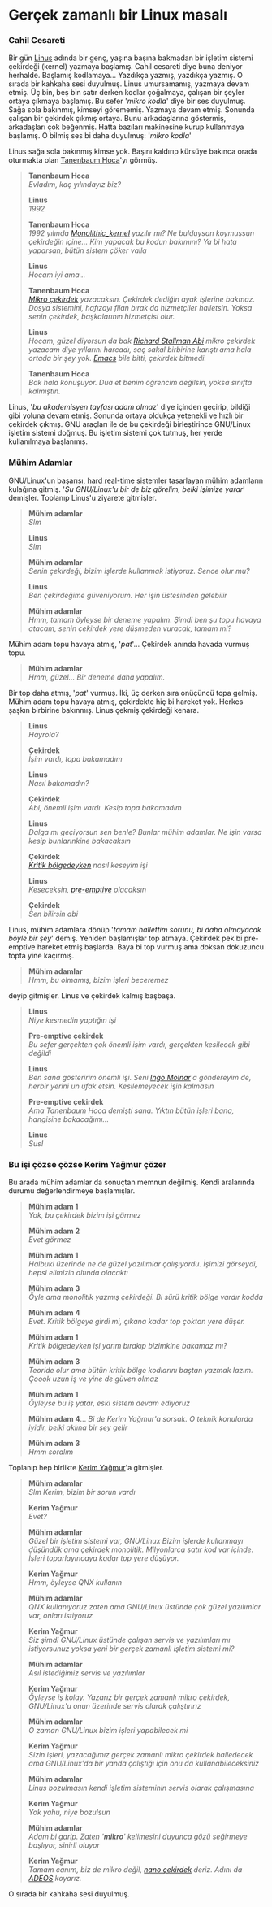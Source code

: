 Gerçek zamanlı bir Linux masalı
===============================

### Cahil Cesareti
Bir gün [Linus](https://en.wikipedia.org/wiki/Linus_Torvalds) adında bir genç,
yaşına başına bakmadan bir işletim sistemi çekirdeği (kernel) yazmaya başlamış.
Cahil cesareti diye buna deniyor herhalde. Başlamış kodlamaya... Yazdıkça
yazmış, yazdıkça yazmış. O sırada bir kahkaha sesi duyulmuş. Linus umursamamış,
yazmaya devam etmiş. Üç bin, beş bin satır derken kodlar çoğalmaya, çalışan bir
şeyler ortaya çıkmaya başlamış. Bu sefer '*mikro kodla*' diye bir ses duyulmuş.
Sağa sola bakınmış, kimseyi görememiş. Yazmaya devam etmiş. Sonunda çalışan bir
çekirdek çıkmış ortaya. Bunu arkadaşlarına göstermiş, arkadaşları çok beğenmiş.
Hatta bazıları makinesine kurup kullanmaya başlamış. O bilmiş ses bi daha
duyulmuş: '*mikro kodla*'

Linus sağa sola bakınmış kimse yok. Başını kaldırıp kürsüye bakınca orada
oturmakta olan [Tanenbaum
Hoca](https://en.wikipedia.org/wiki/Andrew_S._Tanenbaum)'yı görmüş.

> **Tanenbaum Hoca**   
> *Evladım, kaç yılındayız biz?*   
>
> **Linus**   
> *1992*   
>
> **Tanenbaum Hoca**   
> *1992 yılında
> [Monolithic_kernel](https://en.wikipedia.org/wiki/Monolithic_kernel)
> yazılır mı? Ne bulduysan koymuşsun çekirdeğin içine... Kim yapacak bu kodun
> bakımını? Ya bi hata yaparsan, bütün sistem çöker valla*   
>
> **Linus**   
> *Hocam iyi ama...*   
>
> **Tanenbaum Hoca**   
> *[Mikro çekirdek](https://en.wikipedia.org/wiki/Microkernel) yazacaksın.
> Çekirdek dediğin ayak işlerine bakmaz. Dosya sistemini, hafızayı filan bırak
> da hizmetçiler halletsin. Yoksa senin çekirdek, başkalarının hizmetçisi
> olur.*   
>
> **Linus**   
> *Hocam, güzel diyorsun da bak
> [Richard Stallman Abi](https://en.wikipedia.org/wiki/Richard_Stallman) mikro
> çekirdek yazacam diye yıllarını harcadı, saç sakal birbirine karıştı ama
> hala ortada bir şey yok. [Emacs](http://www.gnu.org/software/emacs/) bile
> bitti, çekirdek bitmedi.*
>
> **Tanenbaum Hoca**   
> *Bak hala konuşuyor. Dua et benim öğrencim değilsin, yoksa sınıfta kalmıştın.*

Linus, '*bu akademisyen tayfası adam olmaz*' diye içinden geçirip, bildiği gibi
yoluna devam etmiş. Sonunda ortaya oldukça yetenekli ve hızlı bir çekirdek
çıkmış. GNU araçları ile de bu çekirdeği birleştirince GNU/Linux işletim
sistemi doğmuş. Bu işletim sistemi çok tutmuş, her yerde kullanılmaya
başlanmış.


### Mühim Adamlar
GNU/Linux'un başarısı, [hard
real-time](/2009/04/gercek-zamanli-sistem-nedir.md#soft-real-time-ve-hard-real-time)
sistemler tasarlayan mühim adamların kulağına gitmiş. '*Şu GNU/Linux'u
bir de biz görelim, belki işimize yarar*' demişler. Toplanıp Linus'u ziyarete
gitmişler.

> **Mühim adamlar**   
> *Slm*   
>
> **Linus**   
> *Slm*   
>
> **Mühim adamlar**   
> *Senin çekirdeği, bizim işlerde kullanmak istiyoruz. Sence olur mu?*   
>
> **Linus**   
> *Ben çekirdeğime güveniyorum. Her işin üstesinden gelebilir*   
>
> **Mühim adamlar**   
> *Hmm, tamam öyleyse bir deneme yapalım. Şimdi ben şu topu havaya atacam,
> senin çekirdek yere düşmeden vuracak, tamam mi?*

Mühim adam topu havaya atmış, '*pat*'... Çekirdek anında havada vurmuş topu.

> **Mühim adamlar**   
> *Hmm, güzel... Bir deneme daha yapalım.*

Bir top daha atmış, '*pat*' vurmuş. İki, üç derken sıra onüçüncü topa gelmiş.
Mühim adam topu havaya atmış, çekirdekte hiç bi hareket yok. Herkes şaşkın
birbirine bakınmış. Linus çekmiş çekirdeği kenara.

> **Linus**   
> *Hayrola?*   
>
> **Çekirdek**   
> *İşim vardı, topa bakamadım*   
>
> **Linus**   
> *Nasıl bakamadın?*   
>
> **Çekirdek**   
> *Abi, önemli işim vardı. Kesip topa bakamadım*   
>
> **Linus**   
> *Dalga mı geçiyorsun sen benle? Bunlar mühim adamlar. Ne işin varsa kesip
> bunlarınkine bakacaksın*   
>
> **Çekirdek**   
> *[Kritik
> bölgedeyken](https://en.wikipedia.org/wiki/Critical_section#Kernel_Level_Critical_Sections)
> nasıl keseyim işi*   
>
> **Linus**   
> *Keseceksin,
> [pre-emptive](/2009/04/gercek-zamanli-sistem-nedir.md#pre-emptive-nedir)
> olacaksın*   
>
> **Çekirdek**   
> *Sen bilirsin abi*

Linus, mühim adamlara dönüp '*tamam hallettim sorunu, bi daha olmayacak böyle
bir şey*' demiş. Yeniden başlamışlar top atmaya. Çekirdek pek bi pre-emptive
hareket etmiş başlarda. Baya bi top vurmuş ama doksan dokuzuncu topta yine
kaçırmış.

> **Mühim adamlar**   
> *Hmm, bu olmamış, bizim işleri beceremez*

deyip gitmişler. Linus ve çekirdek kalmış başbaşa.

> **Linus**   
> *Niye kesmedin yaptığın işi*   
>
> **Pre-emptive çekirdek**   
> *Bu sefer gerçekten çok önemli işim vardı, gerçekten kesilecek gibi
> değildi*   
>
> **Linus**   
> *Ben sana gösteririm önemli işi. Seni
> [Ingo Molnar](https://en.wikipedia.org/wiki/Ingo_Molnar)'a göndereyim de,
> herbir yerini un ufak etsin. Kesilemeyecek işin kalmasın*   
>
> **Pre-emptive çekirdek**   
> *Ama Tanenbaum Hoca demişti sana. Yıktın bütün işleri bana, hangisine
> bakacağımı...*   
>
> **Linus**   
> *Sus!*


### Bu işi çözse çözse Kerim Yağmur çözer
Bu arada mühim adamlar da sonuçtan memnun değilmiş. Kendi aralarında durumu
değerlendirmeye başlamışlar.

> **Mühim adam 1**   
> *Yok, bu çekirdek bizim işi görmez*   
>
> **Mühim adam 2**   
> *Evet görmez*   
>
> **Mühim adam 1**   
> *Halbuki üzerinde ne de güzel yazılımlar çalışıyordu. İşimizi görseydi,
> hepsi elimizin altında olacaktı*   
>
> **Mühim adam 3**   
> *Öyle ama monolitik yazmış çekirdeği. Bi sürü kritik bölge vardır kodda*   
>
> **Mühim adam 4**   
> *Evet. Kritik bölgeye girdi mi, çıkana kadar top çoktan yere düşer.*   
>
> **Mühim adam 1**   
> *Kritik bölgedeyken işi yarım bırakıp bizimkine bakamaz mı?*   
>
> **Mühim adam 3**   
> *Teoride olur ama bütün kritik bölge kodlarını baştan yazmak lazım.
> Çoook uzun iş ve yine de güven olmaz*   
>
> **Mühim adam 1**   
> *Öyleyse bu iş yatar, eski sistem devam ediyoruz*   
>
> **Mühim adam 4**...
> *Bi de Kerim Yağmur'a sorsak. O teknik konularda iyidir, belki aklına bir
> şey gelir*   
>
> **Mühim adam 3**   
> *Hmm soralım*

Toplanıp hep birlikte [Kerim Yağmur](http://www.opersys.com/)'a gitmişler.

> **Mühim adamlar**   
> *Slm Kerim, bizim bir sorun vardı*   
>
> **Kerim Yağmur**   
> *Evet?*   
>
> **Mühim adamlar**   
> *Güzel bir işletim sistemi var, GNU/Linux Bizim işlerde kullanmayı düşündük
> ama çekirdek monolitik. Milyonlarca satır kod var içinde. İşleri
> toparlayıncaya kadar top yere düşüyor.*   
>
> **Kerim Yağmur**   
> *Hmm, öyleyse QNX kullanın*   
>
> **Mühim adamlar**   
> *QNX kullanıyoruz zaten ama GNU/Linux üstünde çok güzel yazılımlar var,
> onları istiyoruz*   
>
> **Kerim Yağmur**   
> *Siz şimdi GNU/Linux üstünde çalışan servis ve yazılımları mı istiyorsunuz
> yoksa yeni bir gerçek zamanlı işletim sistemi mi?*   
>
> **Mühim adamlar**   
> *Asıl istediğimiz servis ve yazılımlar*   
>
> **Kerim Yağmur**   
> *Öyleyse iş kolay. Yazarız bir gerçek zamanlı mikro çekirdek, GNU/Linux'u
> onun üzerinde servis olarak çalıştırırız*   
>
> **Mühim adamlar**   
> *O zaman GNU/Linux bizim işleri yapabilecek mi*   
>
> **Kerim Yağmur**   
> *Sizin işleri, yazacağımız gerçek zamanlı mikro çekirdek halledecek ama
> GNU/Linux'da bir yanda çalıştığı için onu da kullanabileceksiniz*   
>
> **Mühim adamlar**   
> *Linus bozulmasın kendi işletim sisteminin servis olarak çalışmasına*   
>
> **Kerim Yağmur**   
> *Yok yahu, niye bozulsun*   
>
> **Mühim adamlar**   
> *Adam bi garip. Zaten '**mikro**' kelimesini duyunca gözü seğirmeye başlıyor,
> sinirli oluyor*   
>
> **Kerim Yağmur**   
> *Tamam canım, biz de mikro değil,
> [nano çekirdek](https://en.wikipedia.org/wiki/Nanokernel#Nanokernel) deriz.
> Adını da [ADEOS](https://en.wikipedia.org/wiki/Adaptive_Domain_Environment_for_Operating_Systems)
> koyarız.*

O sırada bir kahkaha sesi duyulmuş.
